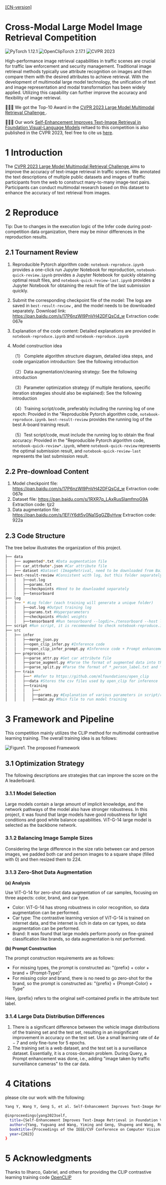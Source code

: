 <p>
	<a href="./README-ch.md">[CN-version]</a>
</p>

# Cross-Modal Large Model Image Retrieval Competition
![PyTorch 1.12.1](https://img.shields.io/badge/PyTorch-1.12.1-green?style=plastic)
![OpenClipTorch 2.17.1](https://img.shields.io/badge/OpenClipTorch-2.17.1-orange?style=plastic)
![CVPR 2023](https://img.shields.io/badge/CVPR-2023-red?style=plastic)

High-performance image retrieval capabilities in traffic scenes are crucial for traffic law enforcement and security management. Traditional image retrieval methods typically use attribute recognition on images and then compare them with the desired attributes to achieve retrieval. With the development of multimodal large model technology, the unification of text and image representation and modal transformation has been widely applied. Utilizing this capability can further improve the accuracy and flexibility of image retrieval.

🎉🎉🎉 We got the Top-10 Award in the [CVPR 2023 Large Model Multimodal Retrieval Challenge ](https://foundation-model.com/).

🎉🎉🎉 Our work [Self-Enhancement Improves Text-Image Retrieval in Foundation Visual-Language Models](https://arxiv.org/abs/2306.06691) reltaed to this competition is also published in the CVPR 2023, feel free to cite us [here](#Citations).

# 1 Introduction
The [CVPR 2023 Large Model Multimodal Retrieval Challenge ](https://foundation-model.com/)aims to improve the accuracy of text-image retrieval in traffic scenes. We annotated the text descriptions of multiple public datasets and images of traffic participants from the web to construct many-to-many image-text pairs. Participants can conduct multimodal research based on this dataset to enhance the accuracy of text retrieval from images.

# 2 Reproduce
Tip: Due to changes in the execution logic of the Infer code during post-competition data organization, there may be minor differences in the reproduction results.

## 2.1 Tournament Review
1. Reproducible Pytorch algorithm code: ```notebook-reproduce.ipynb``` provides a one-click run Jupyter Notebook for reproduction, ```notebook-quick-review.ipynb``` provides a Jupyter Notebook for quickly obtaining optimal result files, and  ```notebook-quick-review-last.ipynb``` provides a Jupyter Notebook for obtaining the result file of the last submission quickly.
2. Submit the corresponding checkpoint file of the model: The logs are saved in ```best-result-review``` , and the model needs to be downloaded separately.
Download link: https://pan.baidu.com/s/17P6nzWl9PnVH42DFQsCd_w Extraction code: 067e
3. Explanation of the code content: Detailed explanations are provided in  ```notebook-reproduce.ipynb``` and ```notebook-reproduce.ipynb``` 

4. Model construction idea

   （1） Complete algorithm structure diagram, detailed idea steps, and code organization introduction: See the following introduction

   （2）Data augmentation/cleaning strategy: See the following introduction

   （3）Parameter optimization strategy (if multiple iterations, specific iteration strategies should also be explained): See the following introduction

   （4）Training script/code, preferably including the running log of one epoch: Provided in the "Reproducible Pytorch algorithm code, ```notebook-reproduce.ipynb```. ```best-result-review``` provides the running log of the best A-board training result.

   （5）Test script/code, must include the running log to obtain the final accuracy: Provided in the "Reproducible Pytorch algorithm code,  ```notebook-quick-review*.ipynb```, where ```notebook-quick-review``` represents the optimal submission result, and ```notebook-quick-review-last``` represents the last submission result.

## 2.2 Pre-download Content
1. Model checkpoint file:  https://pan.baidu.com/s/17P6nzWl9PnVH42DFQsCd_w Extraction code: 067e
2. Dataset file: https://pan.baidu.com/s/1RXR7q_LAxRusSlamfmoG9A Extraction code: tjz2 
3. Data augmentation file: https://pan.baidu.com/s/1EFiY6dt5v0Na1SgGZByHvw Extraction code: 922a

## 2.3 Code Structure
The tree below illustrates the organization of this project.
```bash
├── data
│   ├── augmented*.txt #Data augmentation file
│   ├── car_attrbute*.json #Car attribute file
│   ├── dataset #Dataset (ImageRetrival, need to be downloaded from Baidu Pan)
├── best-result-review #Consistent with log, but this folder separately saves the running records of the best submission
│   │   ├──out.log
│   │   ├──params.txt
│   │   ├──checkpoints #Need to be downloaded separately
│   │   ├──tensorboard
├── log
│   ├── * #Log folder (each training will generate a unique folder)
│   │   ├──out.log #Output training log
│   │   ├──params.txt #Hyperparameters
│   │   ├──checkpoints #Model weights
│   │   ├──tensorboard #Run tensorboard --logdir=./tensorboard --host localhost --port 20421 in the * directory to open the tensorboard of the current training at localhost:20421
├── script #Run script, it is recommended to check notebook-reproduce.ipynb
├── src 
│   ├── infer
│   │   ├──merge_json.py
│   │   ├──open_clip_infer.py #Inference code
│   │   ├──open_clip_infer_prompt.py #Inference code + Prompt enhancement
│   ├── preprocess
│   │   ├──parse_attr.py #Get car attribute file
│   │   ├──parse_augment.py #Parse the format of augmented data into the format required by CLIP training
│   │   ├──parse_split.py #Parse the format of *_person_label.txt and *_car_label.txt (separated data in data/datasets/*_label.txt) into the format required by CLIP training
│   ├── train
│   │   ├──* #Refer to https://github.com/mlfoundations/open_clip
│   │   ├──data #Stores the csv files used by open_clip for inference
│   │   ├──training
│   │   │   ├──*
│   │   │   ├──params.py #Explanation of various parameters in script/run_model.sh
│   │   │   ├──main.py #Main file to run model training
```

# 3 Framework and Pipeline
This competition mainly utilizes the CLIP method for multimodal contrastive learning training. The overall training idea is as follows:
<!-- <p align="center">
<img src="framework.png" height = "240" alt="" align=center />
<br><br>
<b>图1.Main Framework</b>
</p> -->

![Figure1. The proposed Framework](./.img/framework-cvpr23.png)

## 3.1 Optimization Strategy
The following descriptions are strategies that can improve the score on the A leaderboard.

### 3.1.1 Model Selection
Large models contain a large amount of implicit knowledge, and the network pathways of the model also have stronger robustness. In this project, it was found that large models have good robustness for light conditions and good white balance capabilities.
ViT-G-14 large model is selected as the backbone network.

### 3.1.2 Balancing Image Sample Sizes
Considering the large difference in the size ratio between car and person images, we padded both car and person images to a square shape (filled with 0) and then resized them to 224.



### 3.1.3  Zero-Shot Data Augmentation
**(a) Analysis**

Use ViT-G-14 for zero-shot data augmentation of car samples, focusing on three aspects: color, brand, and car type.
- Color: ViT-G-14 has strong robustness in color recognition, so data augmentation can be performed.
- Car type: The contrastive learning version of ViT-G-14 is trained on internet data, and the internet is rich in data on car types, so data augmentation can be performed.
- Brand: It was found that large models perform poorly on fine-grained classification like brands, so data augmentation is not performed.

**(b) Prompt Construction**

The prompt construction requirements are as follows:
- For missing types, the prompt is constructed as: "{prefix} + color + brand + {Prompt-Type}"
- For missing color and brand, there is no need to go zero-shot for the brand, so the prompt is constructed as: "{prefix} + {Prompt-Color} + Type"

Here, {prefix} refers to the original self-contained prefix in the attribute text label.

### 3.1.4 Large Data Distribution Differences
1. There is a significant difference between the vehicle image distributions of the training set and the test set, resulting in an insignificant improvement in accuracy on the test set. Use a small learning rate of $4e-7$ and only fine-tune for 5 epochs.
2. The training set is a web dataset, and the test set is a surveillance dataset. Essentially, it is a cross-domain problem. During Query, a Prompt enhancement was done, i.e., adding "image taken by traffic surveillance cameras" to the car data.

<a id="Citations"></a>

# 4 Citations
please cite our work with the following:
```bash
Yang Y, Wang Y, Geng S, et al. Self-Enhancement Improves Text-Image Retrieval in Foundation Visual-Language Models[J]. Proceedings of the IEEE/CVF Conference on Computer Vision and Pattern Recognition. 2023.

@inproceedings{yang2023self,
  title={Self-Enhancement Improves Text-Image Retrieval in Foundation Visual-Language Models},
  author={Yang, Yuguang and Wang, Yiming and Geng, Shupeng and Wang, Runqi and Wang, Yimi and Wu, Sheng and Zhang, Baochang},
  booktitle={Proceedings of the IEEE/CVF Conference on Computer Vision and Pattern Recognition},
  year={2023}
}
```

# 5 Acknowledgments
Thanks to Ilharco, Gabriel, and others for providing the CLIP contrastive learning training code [OpenCLIP](https://github.com/mlfoundations/open_clip)
